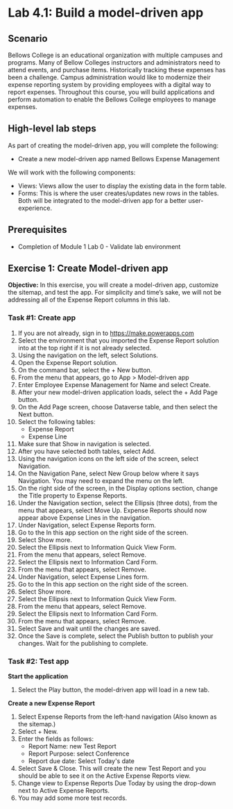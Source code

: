 
# Lab 4.1: Build a model-driven app

## Scenario
Bellows College is an educational organization with multiple campuses and programs. Many of Bellow Colleges instructors and administrators need to attend events, and purchase items. Historically tracking these expenses has been a challenge.
Campus administration would like to modernize their expense reporting system by providing employees with a digital way to report expenses.
Throughout this course, you will build applications and perform automation to enable the Bellows College employees to manage expenses.

## High-level lab steps
As part of creating the model-driven app, you will complete the following:
- Create a new model-driven app named Bellows Expense Management

We will work with the following components:
- Views: Views allow the user to display the existing data in the form table.
- Forms: This is where the user creates/updates new rows in the tables.
Both will be integrated to the model-driven app for a better user-experience.

## Prerequisites
- Completion of Module 1 Lab 0 - Validate lab environment

## Exercise 1: Create Model-driven app
**Objective:** In this exercise, you will create a model-driven app, customize the sitemap, and test the app.
For simplicity and time’s sake, we will not be addressing all of the Expense Report columns in this lab.

### Task #1: Create app
1. If you are not already, sign in to https://make.powerapps.com
2. Select the environment that you imported the Expense Report solution into at the top right if it is not already selected.
3. Using the navigation on the left, select Solutions.
4. Open the Expense Report solution.
5. On the command bar, select the + New button.
6. From the menu that appears, go to App > Model-driven app
7. Enter Employee Expense Management for Name and select Create.
8. After your new model-driven application loads, select the + Add Page button.
9. On the Add Page screen, choose Dataverse table, and then select the Next button.
10. Select the following tables:
    - Expense Report
    - Expense Line
11. Make sure that Show in navigation is selected.
12. After you have selected both tables, select Add.
13. Using the navigation icons on the left side of the screen, select Navigation.
14. On the Navigation Pane, select New Group below where it says Navigation. You may need to expand the menu on the left.
15. On the right side of the screen, in the Display options section, change the Title property to Expense Reports.
16. Under the Navigation section, select the Ellipsis (three dots), from the menu that appears, select Move Up. Expense Reports should now appear above Expense Lines in the navigation.
17. Under Navigation, select Expense Reports form.
18. Go to the In this app section on the right side of the screen.
19. Select Show more.
20. Select the Ellipsis next to Information Quick View Form.
21. From the menu that appears, select Remove.
22. Select the Ellipsis next to Information Card Form.
23. From the menu that appears, select Remove.
24. Under Navigation, select Expense Lines form.
25. Go to the In this app section on the right side of the screen.
26. Select Show more.
27. Select the Ellipsis next to Information Quick View Form.
28. From the menu that appears, select Remove.
29. Select the Ellipsis next to Information Card Form.
30. From the menu that appears, select Remove.
31. Select Save and wait until the changes are saved.
32. Once the Save is complete, select the Publish button to publish your changes. Wait for the publishing to complete.

### Task #2: Test app
**Start the application**
1. Select the Play button, the model-driven app will load in a new tab.

**Create a new Expense Report**
1. Select Expense Reports from the left-hand navigation (Also known as the sitemap.)
2. Select + New.
3. Enter the fields as follows:
    - Report Name: new Test Report
    - Report Purpose: select Conference
    - Report due date: Select Today's date
4. Select Save & Close. This will create the new Test Report and you should be able to see it on the Active Expense Reports view.
5. Change view to Expense Reports Due Today by using the drop-down next to Active Expense Reports.
6. You may add some more test records.
